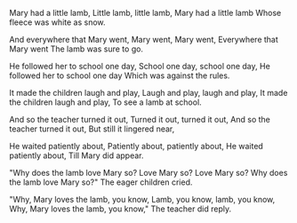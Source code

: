 Mary had a little lamb, 
Little lamb, little lamb,
Mary had a little lamb
Whose fleece was white as snow.

And everywhere that Mary went,
Mary went, Mary went,
Everywhere that Mary went 
The lamb was sure to go.

He followed her to school one day, 
School one day, school one day,
He followed her to school one day
Which was against the rules.

It made the children laugh and play,
Laugh and play, laugh and play,
It made the children laugh and play,
To see a lamb at school.

And so the teacher turned it out,
Turned it out, turned it out,
And so the teacher turned it out,
But still it lingered near,

He waited patiently about,
Patiently about, patiently about,
He waited patiently about,
Till Mary did appear.

"Why does the lamb love Mary so?
Love Mary so? Love Mary so?
Why does the lamb love Mary so?" 
The eager children cried.

"Why, Mary loves the lamb, you know,
Lamb, you know, lamb, you know,
Why, Mary loves the lamb, you know,"
The teacher did reply.
